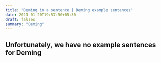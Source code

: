 ```yaml
---
title: "Deming in a sentence | Deming example sentences"
date: 2021-01-20T19:57:50+05:30
draft: falses
summary: "Deming"
---
```

## Unfortunately, we have no example sentences for Deming                 
